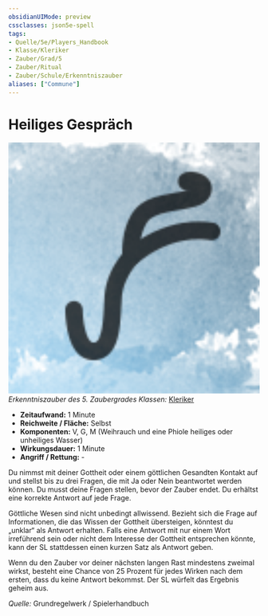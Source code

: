 ```yaml
---
obsidianUIMode: preview
cssclasses: json5e-spell
tags:
- Quelle/5e/Players_Handbook
- Klasse/Kleriker
- Zauber/Grad/5
- Zauber/Ritual
- Zauber/Schule/Erkenntniszauber
aliases: ["Commune"]
---
```

# Heiliges Gespräch
![](../../99%20-%20Setup/Sammlungen/Files/Bildersammlung/Symbolik/Erkenntniszauber.webp#token)
*Erkenntniszauber des 5. Zaubergrades*
*Klassen:* [Kleriker](../Charakteroptionen/Klassen/Kleriker.md)

- **Zeitaufwand:** 1 Minute
- **Reichweite / Fläche:** Selbst
- **Komponenten:** V, G, M (Weihrauch und eine Phiole heiliges oder unheiliges Wasser)
- **Wirkungsdauer:** 1 Minute
- **Angriff / Rettung:** -

Du nimmst mit deiner Gottheit oder einem göttlichen Gesandten Kontakt auf und stellst bis zu drei Fragen, die mit Ja oder Nein beantwortet werden können. Du musst deine Fragen stellen, bevor der Zauber endet. Du erhältst eine korrekte Antwort auf jede Frage.

Göttliche Wesen sind nicht unbedingt allwissend. Bezieht sich die Frage auf Informationen, die das Wissen der Gottheit übersteigen, könntest du „unklar“ als Antwort erhalten. Falls eine Antwort mit nur einem Wort irreführend sein oder nicht dem Interesse der Gottheit entsprechen könnte, kann der SL stattdessen einen kurzen Satz als Antwort geben.

Wenn du den Zauber vor deiner nächsten langen Rast mindestens zweimal wirkst, besteht eine Chance von 25 Prozent für jedes Wirken nach dem ersten, dass du keine Antwort bekommst. Der SL würfelt das Ergebnis geheim aus.

*Quelle:* Grundregelwerk / Spielerhandbuch